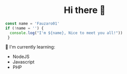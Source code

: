<h1  align='center'> Hi there 👋 </h1>

<p align='center'> </p>

```javascript
const name = 'Fauzaro01'
if (!name = '') {
  console.log("I'm ${name}, Nice to meet you all!"))
 }
```

:page_with_curl: I'm currently learning:
- NodeJS
- Javascript
- PHP

